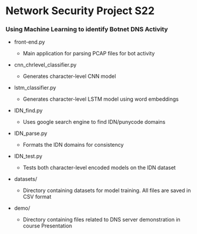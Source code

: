 # Network Security Project S22

### Using Machine Learning to identify Botnet DNS Activity

- front-end.py
  
  - Main application for parsing PCAP files for bot activity

- cnn_chrlevel_classifier.py
  
  - Generates character-level CNN model 

- lstm_classifier.py
  
  - Generates character-level LSTM model using word embeddings

- IDN_find.py
  
  - Uses google search engine to find IDN/punycode domains

- IDN_parse.py

  - Formats the IDN domains for consistency 

- IDN_test.py

  - Tests both character-level encoded models on the IDN dataset

- datasets/
  
  - Directory containing datasets for model training. All files are saved in CSV format

- demo/
  
  - Directory containing files related to DNS server demonstration in course Presentation

